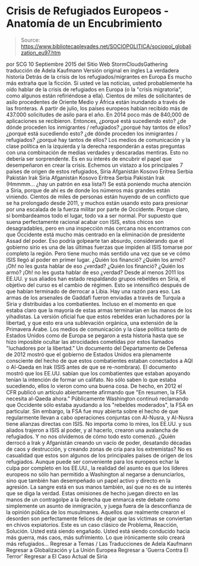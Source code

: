 # Crisis de Refugiados Europeos - Anatomía de un Encubrimiento

> Source: https://www.bibliotecapleyades.net/SOCIOPOLITICA/sociopol_globalization_eu97.htm

por SCG 10 Septiembre 2015
del Sitio Web StormCloudsGathering
traducción de Adela Kaufmann Versión original en ingles
La verdadera historia
Detrás de la crisis de los refugiados/migrantes en Europa
Es mucho más extraña que la ficción.
Si usted ve las noticias, usted probablemente ha oído hablar de la crisis de refugiados en Europa (o la "crisis migratoria", como algunos están refiriéndose a ella).
Cientos de miles de solicitantes de asilo procedentes de Oriente Medio y África están inundando a través de las fronteras. A partir de julio, los países europeos habían recibido más de 437.000 solicitudes de asilo para el año.
En 2014 poco más de 840,000 de aplicaciones se recibieron.
Entonces,
¿porqué está sucediendo esto? ¿de dónde proceden los inmigrantes / refugiados? ¿porqué hay tantos de ellos?
¿porqué está sucediendo esto?
¿de dónde proceden los inmigrantes / refugiados?
¿porqué hay tantos de ellos?
Los medios de comunicación y la clase política en la izquierda y la derecha responderán a estas preguntas con una combinación de medias verdades y descaradas mentiras.
Esto no debería ser sorprendente. Es en su interés de encubrir el papel que desempeñaron en crear la crisis.
Echemos un vistazo a los principales 7 países de origen de estos refugiados,
Siria Afganistán Kosovo Eritrea Serbia Pakistán Irak
Siria
Afganistán
Kosovo
Eritrea
Serbia
Pakistán
Irak
(Hmmmm... ¿hay un patrón en esa lista?)
Se está poniendo mucha atención a Siria, porque de ahí es de donde los números más grandes están viniendo. Cientos de miles de personas están huyendo de un conflicto que se ha prolongado desde 2011, y muchos están usando esto para presionar por una escalada de la fuerza militar por parte de Occidente.
Porque claro, si bombardeamos todo el lugar, todo va a ser normal.
Por supuesto que suena perfectamente racional acabar con ISIS, estos chicos son desagradables, pero en una inspección más cercana nos encontramos con que Occidente está mucho más centrado en la eliminación de presidente Assad del poder.
Eso podría golpearte tan absurdo, considerando que el gobierno sirio es una de las últimas fuerzas que impiden al ISIS tomarse por completo la región. Pero tiene mucho más sentido una vez que se ve cómo ISIS llegó al poder en primer lugar.
¿Quién los financió? ¿Quién los armó? ¡Oh! no les gusta hablar de eso ¿verdad?
¿Quién los financió?
¿Quién los armó?
¡Oh! no les gusta hablar de eso ¿verdad?
Desde al menos 2011 los EE.UU. y sus aliados han estado respaldando grupos rebeldes en Siria, el objetivo del curso es el cambio de régimen.
Esto se intensificó después de que habían terminado de derrocar a Libia.
Hay una razón para eso.
Las armas de los arsenales de Gaddafi fueron enviadas a través de Turquía a Siria y distribuidas a los combatientes. Incluso en el momento en que estaba claro que la mayoría de estas armas terminarían en las manos de los yihadistas.
La versión oficial fue que estos rebeldes eran luchadores por la libertad, y que esto era una sublevación orgánica, una extensión de la Primavera Árabe.
Los medios de comunicación y la clase política tanto de Estados Unidos como de Europa se pegaron a esta historia hasta que se hizo imposible ocultar las atrocidades cometidas por estos llamados "luchadores por la libertad."
Un documento del Departamento de Defensa de 2012 mostró que el gobierno de Estados Unidos era plenamente consciente del hecho de que estos combatientes estaban conectados a AQI o Al-Qaeda en Irak (ISIS antes de que se re-nombrara).
El documento mostró que los EE.UU. sabían que los combatientes que estaban apoyando tenían la intención de formar un califato.
No sólo saben lo que estaba sucediendo, ellos lo vieron como una buena cosa. De hecho, en 2012 el CFR publicó un artículo abiertamente afirmando que "En resumen, la FSA necesita al-Qaeda ahora."
Públicamente Washington continuó reclamando que Occidente sólo estaba ayudando a los "rebeldes moderados", la FSA en particular.
Sin embargo, la FSA fue muy abierta sobre el hecho de que regularmente llevan a cabo operaciones conjuntas con Al-Nusra, y Al-Nusra tiene alianzas directas con ISIS.
No importa como lo mires, los EE.UU. y sus aliados trajeron a ISIS al poder, y al hacerlo, crearon una avalancha de refugiados.
Y no nos olvidemos de cómo todo esto comenzó.
¿Quién derrocó a Irak y Afganistán creando un vacío de poder, desatando décadas de caos y destrucción, y creando zonas de cría para los extremistas? No es casualidad que estos son algunos de los principales países de origen de los refugiados.
Aunque puede ser conveniente para los europeos echar la culpa por completo en los EE.UU., la realidad del asunto es que los líderes europeos no sólo han permitido a Washington al negarse a denunciarlos, sino que también han desempeñado un papel activo y directo en la agresión.
La sangre está en sus manos también, así que no es de su interés que se diga la verdad.
Estas omisiones de hecho juegan directo en las manos de un contragolpe a la derecha que enmarca este debate como simplemente un asunto de inmigración, y juega fuera de la desconfianza de la opinión pública de los musulmanes. Aquellos que realmente crearon el desorden son perfectamente felices de dejar que las víctimas se conviertan en chivos expiatorios.
Este es un caso clásico de Problema, Reacción, Solución. Usted está siendo engañado. Usted está siendo conducido hacia más guerra, más caos, más sufrimiento.
Lo que irónicamente solo creará más refugiados...
Regresar a Temas / Las Traducciones de Adela Kaufmann
Regresar a Globalización y La Unión Europea
Regresar a 'Guerra Contra El Terror'
Regresar a El Caso Actual de Siria
